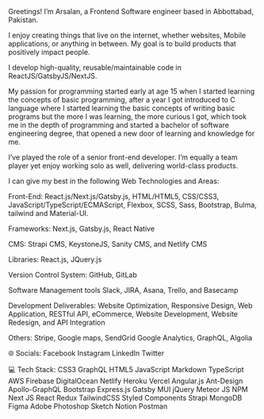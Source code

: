 Greetings! I’m Arsalan, a Frontend Software engineer based in Abbottabad, Pakistan.

I enjoy creating things that live on the internet, whether websites, Mobile applications, or anything in between. My goal is to build products that positively impact people.

I develop high-quality, reusable/maintainable code in ReactJS/GatsbyJS/NextJS.

My passion for programming started early at age 15 when I started learning the concepts of basic programming, after a year I got introduced to C language where I started learning the basic concepts of writing basic programs but the more I was learning, the more curious I got, which took me in the depth of programming and started a bachelor of software engineering degree, that opened a new door of learning and knowledge for me.

I’ve played the role of a senior front-end developer. I’m equally a team player yet enjoy working solo as well, delivering world-class products.

I can give my best in the following Web Technologies and Areas:

Front-End:
React.js/Next.js/Gatsby.js, HTML/HTML5, CSS/CSS3, JavaScript/TypeScript/ECMAScript, Flexbox, SCSS, Sass, Bootstrap, Bulma, tailwind and Material-UI.

Frameworks:
Next.js, Gatsby.js, React Native

CMS:
Strapi CMS, KeystoneJS, Sanity CMS, and Netlify CMS

Libraries:
React.js, JQuery.js

Version Control System:
GitHub, GitLab

Software Management tools
Slack, JIRA, Asana, Trello, and Basecamp

Development Deliverables:
Website Optimization, Responsive Design, Web Application, RESTful API, eCommerce, Website Development, Website Redesign, and API Integration

Others:
Stripe, Google maps, SendGrid Google Analytics, GraphQL, Algolia

🌐 Socials:
Facebook Instagram LinkedIn Twitter

💻 Tech Stack:
CSS3 GraphQL HTML5 JavaScript Markdown TypeScript AWS Firebase DigitalOcean Netlify Heroku Vercel Angular.js Ant-Design Apollo-GraphQL Bootstrap Express.js Gatsby MUI jQuery Meteor JS NPM Next JS React Redux TailwindCSS Styled Components Strapi MongoDB Figma Adobe Photoshop Sketch Notion Postman
